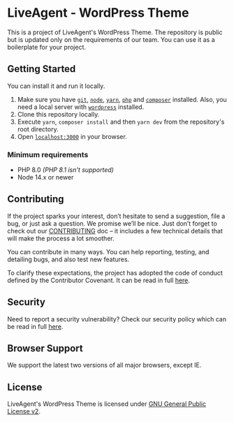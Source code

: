 # LiveAgent - WordPress Theme

This is a project of LiveAgent's WordPress Theme. The repository is public but is updated only on the requirements of our team. You can use it as a boilerplate for your project.

## Getting Started

You can install it and run it locally.

1. Make sure you have [`git`](https://git-scm.com/), [`node`](https://nodejs.org/), [`yarn`](https://classic.yarnpkg.com/en/docs/install), [`php`](https://www.php.net) and [`composer`](https://getcomposer.org) installed. Also, you need a local server with [`wordpress`](https://wordpress.org) installed.
2. Clone this repository locally.
3. Execute `yarn`, `composer install` and then `yarn dev` from the repository's root directory.
4. Open [`localhost:3000`](http://localhost:3000/) in your browser.

### Minimum requirements

- PHP 8.0 _(PHP 8.1 isn't supported)_
- Node 14.x or newer

## Contributing

If the project sparks your interest, don’t hesitate to send a suggestion, file a bug, or just ask a question. We promise we’ll be nice. Just don’t forget to check out our [CONTRIBUTING](./CONTRIBUTING.md) doc – it includes a few technical details that will make the process a lot smoother.

You can contribute in many ways. You can help reporting, testing, and detailing bugs, and also test new features.

To clarify these expectations, the project has adopted the code of conduct defined by the Contributor Covenant. It can be read in full [here](./CODE-OF-CONDUCT.md).

## Security

Need to report a security vulnerability? Check our security policy which can be read in full [here](./SECURITY.md).

## Browser Support

We support the latest two versions of all major browsers, except IE.

## License

LiveAgent's WordPress Theme is licensed under [GNU General Public License v2](./LICENSE.md).
